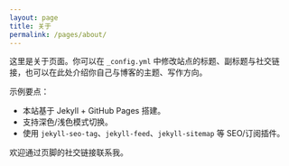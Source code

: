 ```yaml
---
layout: page
title: 关于
permalink: /pages/about/
---
```


这里是关于页面。你可以在 `_config.yml` 中修改站点的标题、副标题与社交链接，也可以在此处介绍你自己与博客的主题、写作方向。

示例要点：

- 本站基于 Jekyll + GitHub Pages 搭建。
- 支持深色/浅色模式切换。
- 使用 `jekyll-seo-tag`、`jekyll-feed`、`jekyll-sitemap` 等 SEO/订阅插件。

欢迎通过页脚的社交链接联系我。

